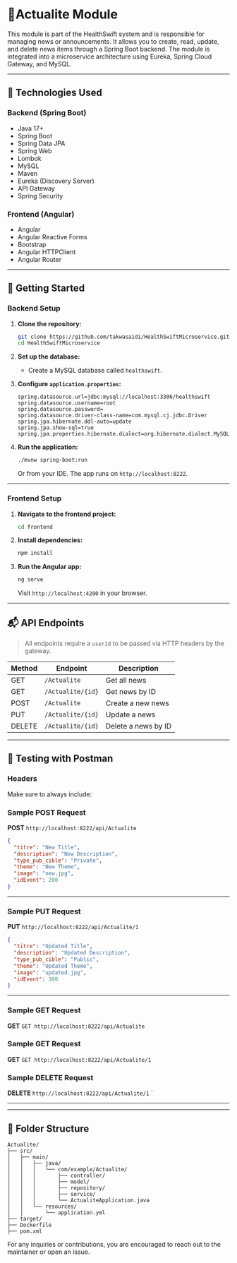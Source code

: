 # 📢Actualite  Module

This module is part of the HealthSwift system and is responsible for managing news or announcements. It allows you to create, read, update, and delete news items through a Spring Boot backend. The module is integrated into a microservice architecture using Eureka, Spring Cloud Gateway, and MySQL.


---

## 🔧 Technologies Used

### Backend (Spring Boot)

- Java 17+
- Spring Boot 
- Spring Data JPA
- Spring Web
- Lombok
- MySQL
- Maven
- Eureka (Discovery Server)
- API Gateway
- Spring Security

### Frontend (Angular)

- Angular 
- Angular Reactive Forms
- Bootstrap 
- Angular HTTPClient
- Angular Router

---

## 🚀 Getting Started

### Backend Setup

1. **Clone the repository:**
   ```bash
   git clone https://github.com/takwasaidi/HealthSwiftMicroservice.git
   cd HealthSwiftMicroservice
   ```

2. **Set up the database:**

   - Create a MySQL database called `healthswift`.

3. **Configure `application.properties`:**
   ```properties
   spring.datasource.url=jdbc:mysql://localhost:3306/healthswift
   spring.datasource.username=root
   spring.datasource.password=
   spring.datasource.driver-class-name=com.mysql.cj.jdbc.Driver
   spring.jpa.hibernate.ddl-auto=update
   spring.jpa.show-sql=true
   spring.jpa.properties.hibernate.dialect=org.hibernate.dialect.MySQL8Dialect
   ```

4. **Run the application:**
   ```bash
   ./mvnw spring-boot:run
   ```
   Or from your IDE. The app runs on `http://localhost:8222`.

---

### Frontend Setup

1. **Navigate to the frontend project:**
   ```bash
   cd frontend
   ```

2. **Install dependencies:**
   ```bash
   npm install
   ```

3. **Run the Angular app:**
   ```bash
   ng serve
   ```
   Visit `http://localhost:4200` in your browser.


---

## 📬 API Endpoints

> All endpoints require a `userId` to be passed via HTTP headers by the gateway.

| Method | Endpoint            | Description         |
|--------|---------------------|---------------------|
| GET    | `/Actualite`        | Get all news        |
| GET    | `/Actualite/{id}`   | Get news by ID      |
| POST   | `/Actualite`        | Create a new news   |
| PUT    | `/Actualite/{id}`   | Update a news       |
| DELETE | `/Actualite/{id}`   | Delete a news by ID |

---

## 🧪 Testing with Postman

### Headers

Make sure to always include:
### Sample POST Request

**POST** `http://localhost:8222/api/Actualite`

```json
{
  "titre": "New Title",
  "description": "New Description",
  "type_pub_cible": "Private",
  "theme": "New Theme",
  "image": "new.jpg",
  "idEvent": 200
}
```

---

### Sample PUT Request

**PUT** `http://localhost:8222/api/Actualite/1`

```json
{
  "titre": "Updated Title",
  "description": "Updated Description",
  "type_pub_cible": "Public",
  "theme": "Updated Theme",
  "image": "updated.jpg",
  "idEvent": 300
}

```

---

### Sample GET Request

**GET** `GET http://localhost:8222/api/Actualite`
### Sample GET Request

**GET** `GET http://localhost:8222/api/Actualite/1`


### Sample DELETE Request

**DELETE** `http://localhost:8222/api/Actualite/1`
`

---
---

## 📁 Folder Structure

```
Actualite/
├── src/
│   ├── main/
│   │   ├── java/
│   │   │   └── com/example/Actualite/
│   │   │       ├── controller/
│   │   │       ├── model/
│   │   │       ├── repository/
│   │   │       ├── service/
│   │   │       └── ActualiteApplication.java
│   │   └── resources/
│   │       └── application.yml
├── target/
├── Dockerfile
├── pom.xml

```
For any inquiries or contributions, you are encouraged to reach out to the maintainer or open an issue.
